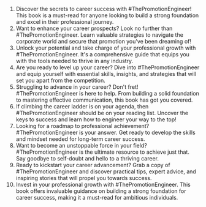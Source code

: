 1. Discover the secrets to career success with #ThePromotionEngineer! This book is a must-read for anyone looking to build a strong foundation and excel in their professional journey.
2. Want to enhance your career prospects? Look no further than #ThePromotionEngineer. Learn valuable strategies to navigate the corporate world and secure that promotion you've been dreaming of!
3. Unlock your potential and take charge of your professional growth with #ThePromotionEngineer. It's a comprehensive guide that equips you with the tools needed to thrive in any industry.
4. Are you ready to level up your career? Dive into #ThePromotionEngineer and equip yourself with essential skills, insights, and strategies that will set you apart from the competition.
5. Struggling to advance in your career? Don't fret! #ThePromotionEngineer is here to help. From building a solid foundation to mastering effective communication, this book has got you covered.
6. If climbing the career ladder is on your agenda, then #ThePromotionEngineer should be on your reading list. Uncover the keys to success and learn how to engineer your way to the top!
7. Looking for a roadmap to professional achievement? #ThePromotionEngineer is your answer. Get ready to develop the skills and mindset needed for long-term career success.
8. Want to become an unstoppable force in your field? #ThePromotionEngineer is the ultimate resource to achieve just that. Say goodbye to self-doubt and hello to a thriving career.
9. Ready to kickstart your career advancement? Grab a copy of #ThePromotionEngineer and discover practical tips, expert advice, and inspiring stories that will propel you towards success.
10. Invest in your professional growth with #ThePromotionEngineer. This book offers invaluable guidance on building a strong foundation for career success, making it a must-read for ambitious individuals.
